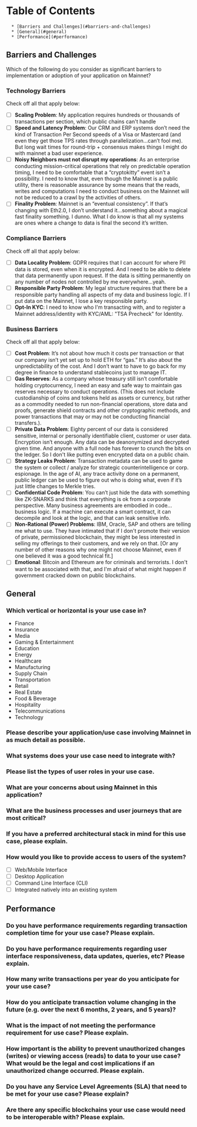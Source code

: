 Table of Contents
=================

      * [Barriers and Challenges](#barriers-and-challenges)
      * [General](#general)
      * [Performance](#performance)

## Barriers and Challenges
Which of the following do you consider as significant barriers to implementation or adoption of your application on Mainnet?

### Technology Barriers
Check off all that apply below:
- [ ] **Scaling Problem**: My application requires hundreds or thousands of transactions per section, which public chains can't handle
- [ ] **Speed and Latency Problem**: Our CRM and ERP systems don’t need the kind of Transaction Per Second speeds of a Visa or Mastercard (and even they get those TPS rates through parallelization...can’t fool me). But long wait times for round-trip + consensus makes things I might do with mainnet a bad user experience.
- [ ] **Noisy Neighbors must not disrupt my operations**: As an enterprise conducting mission-critical operations that rely on predictable operation timing, I need to be comfortable that a “cryptokitty” event isn’t a possibility. I need to know that, even though the Mainnet is a public utility, there is reasonable assurance by some means that the reads, writes and computations I need to conduct business on the Mainnet will not be reduced to a crawl by the activities of others.
- [ ] **Finality Problem**: Mainnet is an “eventual consistency”. If that’s changing with Eth2.0, I don’t understand it...something about a magical fast finality something. I dunno. What I do know is that all my systems are ones where a change to data is final the second it’s written.

### Compliance Barriers
Check off all that apply below:
- [ ] **Data Locality Problem**: GDPR requires that I can account for where PII data is stored, even when it is encrypted. And I need to be able to delete that data permanently upon request. If the data is sitting permanently on any number of nodes not controlled by me everywhere...yeah.
- [ ] **Responsible Party Problem**: My legal structure requires that there be a responsible party handling all aspects of my data and business logic. If I put data on the Mainnet, I lose a key responsible party.
- [ ] **Opt-In KYC**: I need to know who I'm transacting with, and to register a Mainnet address/identity with KYC/AML: "TSA Precheck" for Identity.

### Business Barriers
Check off all that apply below:
- [ ] **Cost Problem**: It’s not about how much it costs per transaction or that our company isn’t yet set up to hold ETH for “gas.” It’s also about the unpredictability of the cost. And I don’t want to have to go back for my degree in finance to understand stablecoins just to manage IT.
- [ ] **Gas Reserves**: As a company whose treasury still isn’t comfortable holding cryptocurrency, I need an easy and safe way to maintain gas reserves necessary to conduct operations. (This does not include custodianship of coins and tokens held as assets or currency, but rather as a commodity needed to run non-financial operations, store data and proofs, generate shield contracts and other cryptographic methods, and power transactions that may or may not be conducting financial transfers.).
- [ ] **Private Data Problem**: Eighty percent of our data is considered sensitive, internal or personally identifiable client, customer or user data. Encryption isn’t enough. Any data can be deanonymized and decrypted given time. And anyone with a full node has forever to crunch the bits on the ledger.  So I don't like putting even encrypted data on a public chain.
- [ ] **Strategy Leaks Problem**: Transaction metadata can be used to game the system or collect / analyze for strategic counterintelligence or corp. espionage. In the age of AI, any trace activity done on a permanent, public ledger can be used to figure out who is doing what, even if it’s just little changes to Merkle tries.
- [ ] **Confidential Code Problem**: You can’t just hide the data with something like ZK-SNARKS and think that everything is ok from a corporate perspective. Many business agreements are embodied in code... business logic. If a machine can execute a smart contract, it can decompile and look at the logic, and that can leak sensitive info.
- [ ] **Non-Rational (Power) Problems**: IBM, Oracle, SAP and others are telling me what to use. They have intimated that if I don't promote their version of private, permissioned blockchain, they might be less interested in selling my offerings to their customers, and we rely on that.  [Or any number of other reasons why one might not choose Mainnet, even if one believed it was a good technical fit.]
- [ ] **Emotional**: Bitcoin and Ethereum are for criminals and terrorists.  I don't want to be associated with that, and I'm afraid of what might happen if government cracked down on public blockchains.

## General

### Which vertical or horizontal is your use case in?
* Finance
* Insurance
* Media
* Gaming & Entertainment
* Education
* Energy
* Healthcare
* Manufacturing
* Supply Chain
* Transportation
* Retail
* Real Estate
* Food & Beverage
* Hospitality
* Telecommunications
* Technology

### Please describe your application/use case involving Mainnet in as much detail as possible.



### What systems does your use case need to integrate with?



### Please list the types of user roles in your use case.





### What are your concerns about using Mainnet in this application?



### What are the business processes and user journeys that are most critical?



### If you have a preferred architectural stack in mind for this use case, please explain.



### How would you like to provide access to users of the system?
- [ ] Web/Mobile Interface
- [ ] Desktop Application
- [ ] Command Line Interface (CLI)
- [ ] Integrated natively into an existing system

## Performance


### Do you have performance requirements regarding transaction completion time for your use case? Please explain.







### Do you have performance requirements regarding user interface responsiveness, data updates, queries, etc? Please explain.



### How many write transactions per year do you anticipate for your use case?



### How do you anticipate transaction volume changing in the future (e.g. over the next 6 months, 2 years, and 5 years)?



### What is the impact of not meeting the performance requirement for use case? Please explain.



### How important is the ability to prevent unauthorized changes (writes) or viewing access (reads) to data to your use case? What would be the legal and cost implications if an unauthorized change occurred. Please explain.



### Do you have any Service Level Agreements (SLA) that need to be met for your use case? Please explain?



### Are there any specific blockchains your use case would need to be interoperable with? Please explain.




